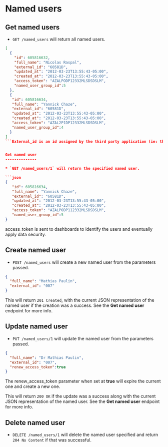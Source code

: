 Named users
===========

Get named users
---------------

* `GET /named_users` will return all named users.

```json
[
  {
    "id": 605816632,
    "full_name": "Nicolas Raspal",
    "external_id": "60581D",
    "updated_at": "2012-03-23T13:55:43-05:00",
	"created_at": "2012-03-23T13:55:43-05:00",
    "access_token": "AZALPODP12332MLSDSDSLM",
	"named_user_group_id":5
  },
  {
   "id": 605816634,
   "full_name": "Yannick Chaze",
   "external_id": "60581D",
   "updated_at": "2012-03-23T13:55:43-05:00",
   "created_at": "2012-03-23T13:55:43-05:00",
   "access_token": "AZAL2P1DP12332MLSDSDSLM",
   "named_user_group_id":4
  }
]
```External_id is an id assigned by the third party application (ie: the primary key of the user synchronized with bime's named viewer. It has to be unique.  


Get named user
--------------

* `GET /named_users/1` will return the specified named user.

```json
{
   "id": 605816634,
   "full_name": "Yannick Chaze",
   "external_id": "60581D",
   "updated_at": "2012-03-23T13:55:43-05:00",
   "created_at": "2012-03-23T13:55:43-05:00",
   "access_token": "AZALPODP112332MLSDSDSLM",
   "named_user_group_id":5
}
```
access_token is sent to dashboards to identify the users and eventually apply data security.

Create named user
-----------------

* `POST /named_users` will create a new named user from the parameters passed.

```json
{
  "full_name": "Mathias Paulin",
  "external_id": "007"
}
```

This will return `201 Created`, with the current JSON representation of the named user if the creation was a success. See the **Get named user** endpoint for more info. 


Update named user
-----------------

* `PUT /named_users/1` will update the named user from the parameters passed.

```json
{
  "full_name": "Dr Mathias Paulin",
  "external_id": "007",
  "renew_access_token":true
}
```
The renew_access_token parameter when set at **true** will expire the current one and create a new one.

This will return `200 OK` if the update was a success along with the current JSON representation of the named user. See the **Get named user** endpoint for more info.


Delete named user
-----------------

* `DELETE /named_users/1` will delete the named user specified and return `204 No Content` if that was successful.